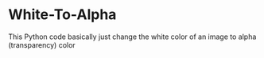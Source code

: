 # White-To-Alpha

This Python code basically just change the white color of an image to alpha (transparency) color
